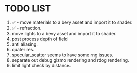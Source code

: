 # TODO LIST
1. ✅ - move materials to a bevy asset and import it to shader.
2. ✅ - refraction.
3. move lights to a bevy asset and import it to shader.
4. post process depth of field.
5. anti aliasing.
6. quater res.
7. specular_scatter seems to have some rng issues.
8. separate out debug gizmo rendering and rdog rendering.
9. limit light check by distance..
